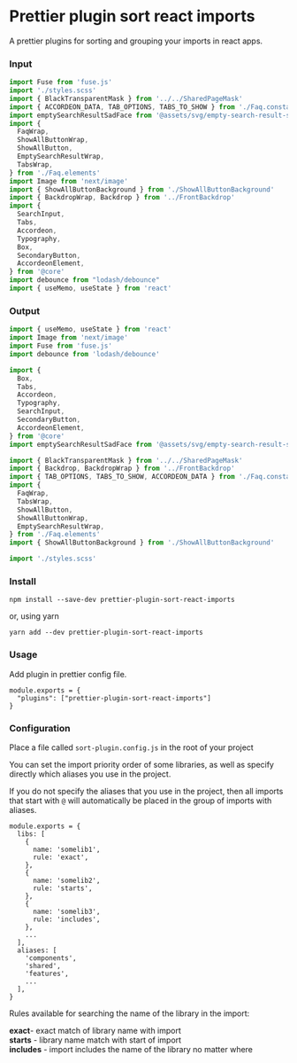 # Prettier plugin sort react imports

A prettier plugins for sorting and grouping your imports in react apps.

### Input

```javascript
import Fuse from 'fuse.js'
import './styles.scss'
import { BlackTransparentMask } from '../../SharedPageMask'
import { ACCORDEON_DATA, TAB_OPTIONS, TABS_TO_SHOW } from './Faq.constants'
import emptySearchResultSadFace from '@assets/svg/empty-search-result-sad-face.svg'
import {
  FaqWrap,
  ShowAllButtonWrap,
  ShowAllButton,
  EmptySearchResultWrap,
  TabsWrap,
} from './Faq.elements'
import Image from 'next/image'
import { ShowAllButtonBackground } from './ShowAllButtonBackground'
import { BackdropWrap, Backdrop } from '../FrontBackdrop'
import {
  SearchInput,
  Tabs,
  Accordeon,
  Typography,
  Box,
  SecondaryButton,
  AccordeonElement,
} from '@core'
import debounce from "lodash/debounce"
import { useMemo, useState } from 'react'
```


### Output

```javascript
import { useMemo, useState } from 'react'
import Image from 'next/image'
import Fuse from 'fuse.js'
import debounce from 'lodash/debounce'

import {
  Box,
  Tabs,
  Accordeon,
  Typography,
  SearchInput,
  SecondaryButton,
  AccordeonElement,
} from '@core'
import emptySearchResultSadFace from '@assets/svg/empty-search-result-sad-face.svg'

import { BlackTransparentMask } from '../../SharedPageMask'
import { Backdrop, BackdropWrap } from '../FrontBackdrop'
import { TAB_OPTIONS, TABS_TO_SHOW, ACCORDEON_DATA } from './Faq.constants'
import {
  FaqWrap,
  TabsWrap,
  ShowAllButton,
  ShowAllButtonWrap,
  EmptySearchResultWrap,
} from './Faq.elements'
import { ShowAllButtonBackground } from './ShowAllButtonBackground'

import './styles.scss'
```

### Install

```shell script
npm install --save-dev prettier-plugin-sort-react-imports
```

or, using yarn

```shell script
yarn add --dev prettier-plugin-sort-react-imports
```

### Usage
Add plugin in prettier config file.

```ecmascript 6
module.exports = {
  "plugins": ["prettier-plugin-sort-react-imports"]
}
```

### Configuration

Place a file called ```sort-plugin.config.js``` in the root of your project

You can set the import priority order of some libraries, as well as specify directly which aliases you use in the project.

If you do not specify the aliases that you use in the project, then all imports that start with ```@``` will automatically be placed in the group of imports with aliases.

```ecmascript 6
module.exports = {
  libs: [
    {
      name: 'somelib1',
      rule: 'exact',
    },
    {
      name: 'somelib2',
      rule: 'starts',
    },
    {
      name: 'somelib3',
      rule: 'includes',
    },
    ...
  ],
  aliases: [
    'components',
    'shared',
    'features',
    ...
  ],
}
```

Rules available for searching the name of the library in the import:

**exact**- exact match of library name with import  
**starts** - library name match with start of import  
**includes** - import includes the name of the library no matter where
